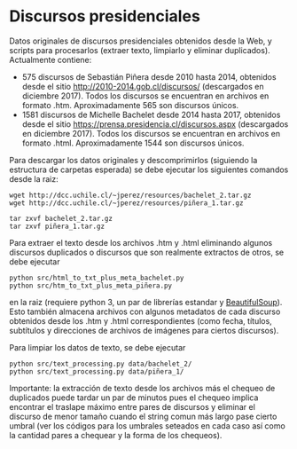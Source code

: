 # Discursos presidenciales

Datos originales de discursos presidenciales obtenidos desde la Web, y scripts para procesarlos (extraer texto, limpiarlo y eliminar duplicados). Actualmente contiene:

- 575 discursos de Sebastián Piñera desde 2010 hasta 2014, obtenidos desde el sitio http://2010-2014.gob.cl/discursos/ (descargados en diciembre 2017). Todos los discursos se encuentran en archivos en formato .htm. Aproximadamente 565 son discursos únicos.
- 1581 discursos de Michelle Bachelet desde 2014 hasta 2017, obtenidos desde el sitio https://prensa.presidencia.cl/discursos.aspx (descargados en diciembre 2017). Todos los discursos se encuentran en archivos en formato .html. Aproximadamente 1544 son discursos únicos.

Para descargar los datos originales y descomprimirlos (siguiendo la estructura de carpetas esperada) se debe ejecutar los siguientes comandos desde la raiz:

```
wget http://dcc.uchile.cl/~jperez/resources/bachelet_2.tar.gz
wget http://dcc.uchile.cl/~jperez/resources/piñera_1.tar.gz

tar zxvf bachelet_2.tar.gz
tar zxvf piñera_1.tar.gz
```

Para extraer el texto desde los archivos .htm y .html eliminando algunos discursos duplicados o discursos que son realmente extractos de otros, se debe ejecutar

```
python src/html_to_txt_plus_meta_bachelet.py
python src/htm_to_txt_plus_meta_piñera.py
```

en la raiz (requiere python 3, un par de librerías estandar y [BeautifulSoup](https://www.crummy.com/software/BeautifulSoup/)). Esto también almacena archivos con algunos metadatos de cada discurso obtenidos desde los .htm y .html correspondientes (como fecha, títulos, subtítulos y direcciones de archivos de imágenes para ciertos discursos).

Para limpiar los datos de texto, se debe ejecutar

```
python src/text_processing.py data/bachelet_2/
python src/text_processing.py data/piñera_1/
```

Importante: la extracción de texto desde los archivos más el chequeo de duplicados puede tardar un par de minutos pues el chequeo implica encontrar el traslape máximo entre pares de discursos y eliminar el discurso de menor tamaño cuando el string comun más largo pase cierto umbral (ver los códigos para los umbrales seteados en cada caso así como la cantidad pares a chequear y la forma de los chequeos).
